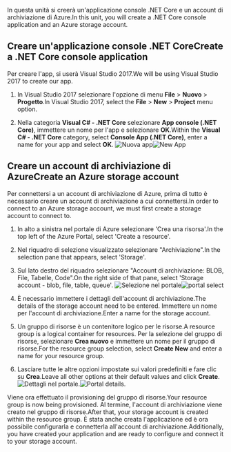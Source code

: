 <span data-ttu-id="e3e5a-101">In questa unità si creerà un'applicazione console .NET Core e un account di archiviazione di Azure.</span><span class="sxs-lookup"><span data-stu-id="e3e5a-101">In this unit, you will create a .NET Core console application and an Azure storage account.</span></span>

## <a name="create-a-net-core-console-application"></a><span data-ttu-id="e3e5a-102">Creare un'applicazione console .NET Core</span><span class="sxs-lookup"><span data-stu-id="e3e5a-102">Create a .NET Core console application</span></span>

<span data-ttu-id="e3e5a-103">Per creare l'app, si userà Visual Studio 2017.</span><span class="sxs-lookup"><span data-stu-id="e3e5a-103">We will be using Visual Studio 2017 to create our app.</span></span>

1. <span data-ttu-id="e3e5a-104">In Visual Studio 2017 selezionare l'opzione di menu **File** > **Nuovo** > **Progetto**.</span><span class="sxs-lookup"><span data-stu-id="e3e5a-104">In Visual Studio 2017, select the **File** > **New** > **Project** menu option.</span></span>

1. <span data-ttu-id="e3e5a-105">Nella categoria **Visual C# - .NET Core** selezionare **App console (.NET Core)**, immettere un nome per l'app e selezionare **OK**.</span><span class="sxs-lookup"><span data-stu-id="e3e5a-105">Within the **Visual C# - .NET Core** category, select **Console App (.NET Core)**, enter a name for your app and select **OK**.</span></span>
  <span data-ttu-id="e3e5a-106">![Nuova app](..\media-draft\3-new-console-app.png)</span><span class="sxs-lookup"><span data-stu-id="e3e5a-106">![New App](..\media-draft\3-new-console-app.png)</span></span>

## <a name="create-an-azure-storage-account"></a><span data-ttu-id="e3e5a-107">Creare un account di archiviazione di Azure</span><span class="sxs-lookup"><span data-stu-id="e3e5a-107">Create an Azure storage account</span></span>

<span data-ttu-id="e3e5a-108">Per connettersi a un account di archiviazione di Azure, prima di tutto è necessario creare un account di archiviazione a cui connettersi.</span><span class="sxs-lookup"><span data-stu-id="e3e5a-108">In order to connect to an Azure storage account, we must first create a storage account to connect to.</span></span>

1. <span data-ttu-id="e3e5a-109">In alto a sinistra nel portale di Azure selezionare 'Crea una risorsa'.</span><span class="sxs-lookup"><span data-stu-id="e3e5a-109">In the top left of the Azure Portal, select 'Create a resource'.</span></span>

1. <span data-ttu-id="e3e5a-110">Nel riquadro di selezione visualizzato selezionare "Archiviazione".</span><span class="sxs-lookup"><span data-stu-id="e3e5a-110">In the selection pane that appears, select 'Storage'.</span></span>

1. <span data-ttu-id="e3e5a-111">Sul lato destro del riquadro selezionare "Account di archiviazione: BLOB, File, Tabelle, Code".</span><span class="sxs-lookup"><span data-stu-id="e3e5a-111">On the right side of that pane, select 'Storage account - blob, file, table, queue'.</span></span>
  <span data-ttu-id="e3e5a-112">![Selezione nel portale](..\media-draft\3-portal-storage-select.png)</span><span class="sxs-lookup"><span data-stu-id="e3e5a-112">![portal select](..\media-draft\3-portal-storage-select.png)</span></span>

1. <span data-ttu-id="e3e5a-113">È necessario immettere i dettagli dell'account di archiviazione.</span><span class="sxs-lookup"><span data-stu-id="e3e5a-113">The details of the storage account need to be entered.</span></span> <span data-ttu-id="e3e5a-114">Immettere un nome per l'account di archiviazione.</span><span class="sxs-lookup"><span data-stu-id="e3e5a-114">Enter a name for the storage account.</span></span>

1. <span data-ttu-id="e3e5a-115">Un gruppo di risorse è un contenitore logico per le risorse.</span><span class="sxs-lookup"><span data-stu-id="e3e5a-115">A resource group is a logical container for resources.</span></span> <span data-ttu-id="e3e5a-116">Per la selezione del gruppo di risorse, selezionare **Crea nuovo** e immettere un nome per il gruppo di risorse.</span><span class="sxs-lookup"><span data-stu-id="e3e5a-116">For the resource group selection, select **Create New** and enter a name for your resource group.</span></span>

1. <span data-ttu-id="e3e5a-117">Lasciare tutte le altre opzioni impostate sui valori predefiniti e fare clic su **Crea**.</span><span class="sxs-lookup"><span data-stu-id="e3e5a-117">Leave all other options at their default values and click **Create**.</span></span>
  <span data-ttu-id="e3e5a-118">![Dettagli nel portale](..\media-draft\3-portal-storage-details.png).</span><span class="sxs-lookup"><span data-stu-id="e3e5a-118">![Portal details](..\media-draft\3-portal-storage-details.png).</span></span>

<span data-ttu-id="e3e5a-119">Viene ora effettuato il provisioning del gruppo di risorse.</span><span class="sxs-lookup"><span data-stu-id="e3e5a-119">Your resource group is now being provisioned.</span></span> <span data-ttu-id="e3e5a-120">Al termine, l'account di archiviazione viene creato nel gruppo di risorse.</span><span class="sxs-lookup"><span data-stu-id="e3e5a-120">After that, your storage account is created within the resource group.</span></span>
<span data-ttu-id="e3e5a-121">È stata anche creata l'applicazione ed è ora possibile configurarla e connetterla all'account di archiviazione.</span><span class="sxs-lookup"><span data-stu-id="e3e5a-121">Additionally, you have created your application and are ready to configure and connect it to your storage account.</span></span>
